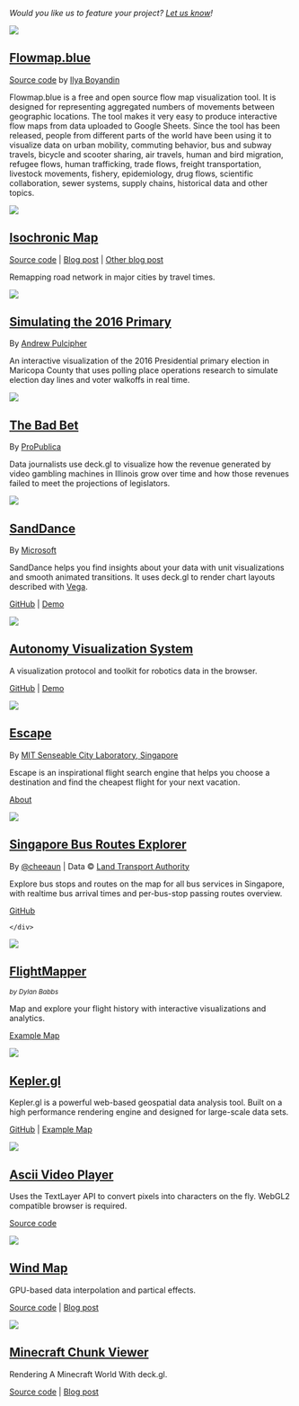 *Would you like us to feature your project? [Let us know](https://github.com/visgl/deck.gl/issues)!*

<div>

  <div class="thumb">
    <div data-title="Flowmap.blue" >
      <a href="https://flowmap.blue/">
        <img src="images/showcase-flowmap.jpg" />
      </a>
    </div>
  </div>

  <div class="thumb-desc">
    <div>
      <a href="http://pessimistress.github.io/isochronic-map/" target="_blank" rel="noopener noreferrer"><h2>Flowmap.blue</h2></a>
      <p class="credit"><a href="https://github.com/ilyabo/flowmap.blue">Source code</a> by <a href="https://ilya.boyandin.me/">Ilya Boyandin</a></p>
      <p>Flowmap.blue is a free and open source flow map visualization tool. It is designed for representing aggregated numbers of movements between geographic locations. The tool makes it very easy to produce interactive flow maps from data uploaded to Google Sheets. Since the tool has been released, people from different parts of the world have been using it to visualize data on urban mobility, commuting behavior, bus and subway travels, bicycle and scooter sharing, air travels, human and bird migration, refugee flows, human trafficking, trade flows, freight transportation, livestock movements, fishery, epidemiology, drug flows, scientific collaboration, sewer systems, supply chains, historical data and other topics.</p>
    </div>
  </div>

  <div class="thumb">
    <div data-title="Isochronic Map" >
      <a href="http://pessimistress.github.io/isochronic-map/">
        <img src="images/showcase-isochrone.jpg" />
      </a>
    </div>
  </div>
  <div class="thumb-desc">
    <div>
      <a href="http://pessimistress.github.io/isochronic-map/" target="_blank" rel="noopener noreferrer"><h2>Isochronic Map</h2></a>
      <p class="credit"><a href="https://github.com/Pessimistress/isochronic-map-gpu">Source code</a> | <a href="https://medium.com/vis-gl/vis-hackathon-2019-56096209dce2">Blog post</a> | <a href="http://www.xiaoji-chen.com/2019/isochronic-map-webgl">Other blog post</a></p>
      <p>Remapping road network in major cities by travel times.</p>
    </div>
  </div>

  <div class="thumb">
    <div data-title="Simulating the 2016 Primary" >
      <a href="http://mcvs.thesunstirade.com/">
        <img src="images/showcase-election-maricopa.jpg" />
      </a>
    </div>
  </div>
  <div class="thumb-desc">
    <div>
      <a href="http://mcvs.thesunstirade.com/" target="_blank" rel="noopener noreferrer"><h2>Simulating the 2016 Primary</h2></a>
      <p class="credit">By <a href="https://twitter.com/andrewpulcipher">Andrew Pulcipher</a></p>
      <p>An interactive visualization of the 2016 Presidential primary election in Maricopa County that uses polling place operations research to simulate election day lines and voter walkoffs in real time.</p>
    </div>
  </div>

  <div class="thumb">
    <div data-title="The Bad Bet" >
      <a href="https://features.propublica.org/the-bad-bet/how-illinois-bet-on-video-gambling-and-lost/" target="_blank" rel="noopener noreferrer">
        <img src="images/showcase-propublica.jpg" />
      </a>
    </div>
  </div>
  <div class="thumb-desc">
    <div>
      <a href="https://features.propublica.org/the-bad-bet/how-illinois-bet-on-video-gambling-and-lost/" target="_blank" rel="noopener noreferrer"><h2>The Bad Bet</h2></a>
      <p class="credit">By <a href="https://www.propublica.org/Illinois">ProPublica</a></p>
      <p>Data journalists use deck.gl to visualize how the revenue generated by video gambling machines in Illinois grow over time and how those revenues failed to meet the projections of legislators.</p>
    </div>
  </div>

  <div class="thumb">
    <div data-title="SandDance" >
      <a href="https://microsoft.github.io/SandDance/" target="_blank" rel="noopener noreferrer">
        <img src="images/showcase-sanddance.jpg" />
      </a>
    </div>
  </div>
  <div class="thumb-desc">
    <div>
      <a href="https://microsoft.github.io/SandDance/" target="_blank" rel="noopener noreferrer"><h2>SandDance</h2></a>
      <p class="credit">By <a href="https://www.microsoft.com/en-us/research/group/vida/">Microsoft</a></p>
      <p>SandDance helps you find insights about your data with unit visualizations and smooth animated transitions. It uses deck.gl to render chart layouts described with <a href="https://vega.github.io/">Vega</a>.</p>
      <p class="credit"><a href="https://github.com/Microsoft/SandDance">GitHub</a> | <a href="https://microsoft.github.io/SandDance/app/">Demo</a></p>
    </div>
  </div>

  <div class="thumb">
    <div class="bg-black" data-title="Autonomous Visualization System" >
      <a href="https://avs.auto" target="_blank" rel="noopener noreferrer">
        <img src="images/showcase-avs.jpg" />
      </a>
    </div>
  </div>
  <div class="thumb-desc">
    <div>
      <a href="https://avs.auto" target="_blank" rel="noopener noreferrer"><h2>Autonomy Visualization System</h2></a>
      <p>A visualization protocol and toolkit for robotics data in the browser.</p>
      <p class="credit"><a href="https://github.com/uber/streetscape.gl">GitHub</a> | <a href="https://avs.auto/demo">Demo</a></p>
    </div>
  </div>

  <div class="thumb">
    <div data-title="Escape" >
      <a href="https://greatescape.co" target="_blank" rel="noopener noreferrer">
        <img src="images/showcase-escape.jpg" />
      </a>
    </div>
  </div>
  <div class="thumb-desc">
    <div>
      <a href="https://greatescape.co" target="_blank" rel="noopener noreferrer"><h2>Escape</h2></a>
      <p class="credit">By <a href="http://senseable.mit.edu/">MIT Senseable City Laboratory, Singapore</a></p>
      <p>Escape is an inspirational flight search engine that helps you choose a destination and find the cheapest flight for your next vacation.</p>
      <p class="credit"><a href="https://greatescape.co/about">About</a></p>
    </div>
  </div>

  <div class="thumb">
    <div class="bg-black" data-title="BusRouter SG" >
      <a href="https://busrouter.sg/visualization/" target="_blank" rel="noopener noreferrer">
        <img src="images/showcase-singapore-bus-route.jpg" />
      </a>
    </div>
  </div>
  <div class="thumb-desc">
    <div>
      <a href="https://busrouter.sg/visualization/" target="_blank" rel="noopener noreferrer"><h2>Singapore Bus Routes Explorer</h2></a>
      <p class="credit">By <a href="http://twitter.com/cheeaun">@cheeaun</a> | Data © <a href="http://www.mytransport.sg/">Land Transport Authority</a></p>
      <p>Explore bus stops and routes on the map for all bus services in Singapore, with realtime bus arrival times and per-bus-stop passing routes overview.</p>
      <p class="credit"><a href="https://github.com/cheeaun/busrouter-sg">GitHub</a></p>

    </div>
  </div>

  <div class="thumb">
    <div class="bg-black" data-title="FlightMapper" >
      <a href="https://flightmapper.io/ "target="_blank" rel="noopener noreferrer">
        <img src="images/showcase-flightmapper.jpg" />
      </a>
    </div>
  </div>
  <div class="thumb-desc">
    <div>
      <a href="https://flightmapper.io/" target="_blank" rel="noopener noreferrer"><h2>FlightMapper</h2></a>
      <p><small><i>by Dylan Babbs</i></small></p>
      <p>Map and explore your flight history with interactive visualizations and analytics.</p>
      <p class="credit"><a href="https://flightmapper.io/maps/dbabbs" target="_blank" rel="noopener noreferrer">Example Map</a><p>
    </div>
  </div>

  <div class="thumb">
    <div class="bg-black" data-title="Kepler.gl" >
      <a href="https://kepler.gl/" target="_blank" rel="noopener noreferrer">
        <img src="images/showcase-kepler-gl.jpg" />
      </a>
    </div>
  </div>
  <div class="thumb-desc">
    <div>
      <a href="https://kepler.gl/" target="_blank" rel="noopener noreferrer"><h2>Kepler.gl</h2></a>
      <p>Kepler.gl is a powerful web-based geospatial data analysis tool. Built on a high performance rendering engine and designed for large-scale data sets.</p>
      <p class="credit"><a href="https://github.com/keplergl/kepler.gl" target="_blank" rel="noopener noreferrer">GitHub</a> | <a href="https://kepler.gl/demo/sfcontour" target="_blank" rel="noopener noreferrer">Example Map</a></p>
    </div>
  </div>

  <div class="thumb">
    <div data-title="Ascii Video Player">
      <a href="https://visgl.github.io/deck.gl/showcases/ascii" target="_blank" rel="noopener noreferrer">
        <img src="images/showcase-ascii.jpg" />
      </a>
    </div>
  </div>
  <div class="thumb-desc">
    <div>
      <a href="https://visgl.github.io/deck.gl/showcases/ascii" target="_blank" rel="noopener noreferrer"><h2>Ascii Video Player</h2></a>
      <p>Uses the TextLayer API to convert pixels into characters on the fly. WebGL2 compatible browser is required.</p>
      <p class="credit"><a href="https://github.com/visgl/deck.gl/tree/6.4-release/showcases/ascii" target="_blank" rel="noopener noreferrer">Source code</a></p>
    </div>
  </div>

  <div class="thumb">
    <div class="bg-black" data-title="Wind Map">
      <a href="https://visgl.github.io/deck.gl/showcases/wind" target="_blank" rel="noopener noreferrer">
        <img src="images/showcase-wind.jpg" />
      </a>
    </div>
  </div>
  <div class="thumb-desc">
    <div>
      <a href="https://visgl.github.io/deck.gl/showcases/wind" target="_blank" rel="noopener noreferrer"><h2>Wind Map</h2></a>
      <p>GPU-based data interpolation and partical effects.</p>
      <p class="credit"><a href="https://github.com/visgl/deck.gl/tree/6.4-release/showcases/wind" target="_blank" rel="noopener noreferrer">Source code</a> | <a href="https://medium.com/vis-gl/wind-map-a58575f87fe3" target="_blank" rel="noopener noreferrer">Blog post</a></p>
    </div>
  </div>

  <div class="thumb">
    <div class="bg-black" data-title="Minecraft Chunk Viewer">
      <a href="https://pessimistress.github.io/minecraft/" target="_blank" rel="noopener noreferrer">
        <img src="images/showcase-minecraft-viewer.jpg" />
      </a>
    </div>
  </div>
  <div class="thumb-desc">
    <div>
      <a href="https://pessimistress.github.io/minecraft/" target="_blank" rel="noopener noreferrer"><h2>Minecraft Chunk Viewer</h2></a>
      <p>Rendering A Minecraft World With deck.gl.</p>
      <p class="credit"><a href="https://github.com/Pessimistress/minecraft-chunk-viewer" target="_blank" rel="noopener noreferrer">Source code</a> | <a href="https://medium.com/vis-gl/rendering-a-minecraft-world-with-deck-gl-927b52c5c6db" target="_blank" rel="noopener noreferrer">Blog post</a></p>
    </div>
  </div>
</div>
